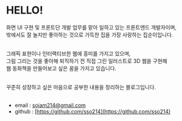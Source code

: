 
# HELLO!
화면 UI 구현 및 프론트단 개발 업무를 맡아 일하고 있는 프론트엔드 개발자이며,  
밖에서도 잘 놀지만 좋아하는 것으로 가득찬 집을 가장 사랑하는 집순이입니다.<br><br>

그래픽 표현이나 인터랙티브한 웹에 흥미를 가지고 있으며,  
그림 그리는 것을 좋아해 퇴직하기 전 직접 그린 일러스트로 3D 웹을 구현해  
웹 동화책을 만들어보고 싶은 꿈을 가지고 있습니다.<br><br>

꾸준히 성장하고 싶은 마음으로 공부한 내용을 정리하는 블로그입니다.  
<br>

* email : sojam214@gmail.com
* github : [https://github.com/sso214](https://github.com/sso214)

<!--
* motto : 가장 유능한 사람은 가장 배움에 힘쓰는 사람이다.
```ts
const me = {
    id: 'sso214',
    github: 'https://github.com/sso214',
    occupation: 'frontend developer',
    name: '박소영',
    age: 25,
    motto: '가장 유능한 사람은 가장 배움에 힘쓰는 사람이다.',
    birthday: '1997.02.14',
    keyword: ['집순이',],
};

if (me.keyword.incloude('집순이')) {
    console.log('본인을 한 문장으로 정의하자면? : 하고 싶은게 많은 집순이');
}

if (me.keyword.incloude('집순이')) {
    console.log('평소 일하는 스타일은 어떤 편인가요? : 꼼꼼한 편이고, 책임감이 강하지만 스트레스테 약한 편이라 계획성있가 차근차근 일하는 것을 지향합니다.');
}
   
   
3. **내가 생각하는 이상적인 팀 모습은?**<br>
서로 친밀하면서도 일적으로는 프로페셔널하게 손발이 딱딱 맞는 것<br>
퍼즐처럼, 일하면서 필요한 부분에 개개인의 능력치가 들어맞아 서로 보완되는 것.

4. **가장 좋아하는 영화가 있다면? 그 이유는 무엇인가요?**<br>
사운드 오브 뮤직, 하울의 움직이는 성, 찰리와 초콜릿 공장<br>
어릴 적 봤던 영화라 그런지 기억에 많이 남고 팡팡 튀는 색감과 익숙한 노래들이 좋아서

5. **국내에서 가장 좋아하는 맛집이 있다면? 그 이유는 무엇인가요?**<br>
맛집을 찾아다니는 편이 아니라서 가까이 있는 음식점에 주로 갑니다.

6. **지금까지 들었던 것 중 가장 좋았던 최고의 칭찬은 무엇인가요?**<br>
가장 좋았던 칭찬 따로 없이 칭찬은 뭐든 다 좋아요!
안 좋아하는 칭찬은 있어요. 착하다는 말은 별로 안 좋아해요.

7. **지금까지 만나 온 사람 중 최악의 유형은 무엇인가요?**<br>
여러번 진심으로 거절했을 때도 의사를 무시하고 강요하는 사람

8. **자신이 생각하는 친구의 조건은 무엇인가요?**<br>
서로의 생각에 대해 진지하고 솔직하게 대화할 수 있고,<br>
즐겁거나 힘들 때 같이 나눌 수 있는 사람

9. **살 수 있는 날이 하루 남았을 때 마지막으로 할 것은?**<br>
가장 좋아하는 장소로 캠핑가서 좋아하는 사람들과 하루종일 같이 논 후에<br>
노을 보면서 마지막을 보내고 싶어요! 마지막으로는 같이 사진 찍고 편지 써주기 ㅎㅎ

10. **무엇을 할 때 가장 행복하고 신난다고 느끼시나요?**<br>
금요일 저녁, 파주에 놀러갈 때, <br>
머리 싸매고 고민하던게 풀렸을 떄<br>
아침 출근할 때 날씨 좋으면, 그림 잘 그려질 때, <br>
취향에 맞는 음악 발견했을 때, 햇살 드는 창가에 앉아있을 때, <br>
노을 볼 때, 가을이랑 겨울에 좋아요!

11. **가장 자신있는 요리는? 그리고 팁이 있다면 무엇인가요?**<br>
에그인더헬. 버섯, 토마토!

12. **좋아하는 술의 종류와 안주는?**<br>
술은 안가리고 안주는 마른 안주와 견과류, 오뎅탕을 제외하고는 다 좋아합니다

13. **3가지 소원을 이룰 수 있다면, 이루고자 하는 3가지 소원은 무엇인가요?**<br>
* 시력 2.0 ㅠㅠ
* 가족이랑 같이 아프지 않고 오래오래 사는 것!
* 노후까지 여유롭게 지낼 수 있는 집과 돈 ㅎㅎ

14. **친구들 사이에서 불리는 별명은 무엇인가요?**<br>
쫄보. 겁이 워낙 많아서요

15. **인생에 있어 마지막 목표는 무엇인가요?**<br>
내 분야에서 능력있는 사람으로서 정점을 찍고,<br>
해보고 싶은 것들을 모두 해본 뒤,<br>
노후에는 취미를 즐기면서 건강하고 여유로운 멋쟁이 할머니가 되는 것.<br>
그렇게 편안히 마무리하는 것.

16. **살면서 가본 곳 중에 가장 좋았던 곳은? 또는 꼭 가보고 싶은 곳은 어디인가요?**<br>
파주 지혜의 숲 : 노후도시로 파주 출판단지를 생각하고 있어요 ㅎㅎ<br>
죽기전에 북유럽이랑 이탈리아는 꼭 가보고 싶어요!<br>
북유럽은 추운나라이기도 하고 자연환경이 예쁘다길래, 이탈리아는 뭔가 색다를 것 같아요!

17. **살면서 가장 두려워하는 것은 무엇인가요?**<br>
사랑하는 사람들의 부재.<br>
어떻게 해야할지 모르겠고 막막한 것

18. **살면서 가장 허무했던 일은 무엇인가요?**<br>
밤을 새가며 열심히 작업한 결과물이 쓸모 없어졌을 때

19. **잠이 안올때는 어떻게 하나요?**<br>
잠이 올때까지 다른 일을 합니다.

20. **아침에 일어나서 가장 먼저 하는 일은?**<br>
음악 플레이리스트 고르기

21. **가장 좋아하는 계절과 그 이유는?**<br>
가을. 겨울과 가장 가깝고 여름과 가장 멀어서
```
-->
